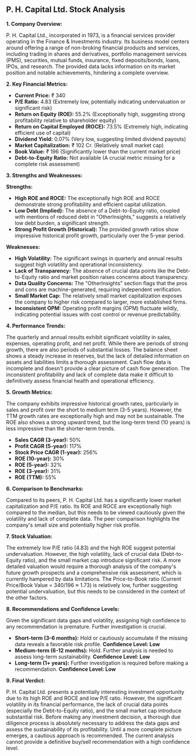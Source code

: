 ## P. H. Capital Ltd. Stock Analysis

**1. Company Overview:**

P. H. Capital Ltd., incorporated in 1973, is a financial services provider operating in the Finance & Investments industry.  Its business model centers around offering a range of non-broking financial products and services, including trading in shares and derivatives, portfolio management services (PMS), securities, mutual funds, insurance, fixed deposits/bonds, loans, IPOs, and research.  The provided data lacks information on its market position and notable achievements, hindering a complete overview.

**2. Key Financial Metrics:**

* **Current Price:** ₹ 340
* **P/E Ratio:** 4.83 (Extremely low, potentially indicating undervaluation or significant risk)
* **Return on Equity (ROE):** 55.2% (Exceptionally high, suggesting strong profitability relative to shareholder equity)
* **Return on Capital Employed (ROCE):** 73.5% (Extremely high, indicating efficient use of capital)
* **Dividend Yield:** 0.07% (Very low, suggesting limited dividend payouts)
* **Market Capitalization:** ₹ 102 Cr. (Relatively small market cap)
* **Book Value:** ₹ 196 (Significantly lower than the current market price)
* **Debt-to-Equity Ratio:** Not available (A crucial metric missing for a complete risk assessment)


**3. Strengths and Weaknesses:**

**Strengths:**

* **High ROE and ROCE:**  The exceptionally high ROE and ROCE demonstrate strong profitability and efficient capital utilization.
* **Low Debt (Implied):** The absence of a Debt-to-Equity ratio, coupled with mentions of reduced debt in "OtherInsights," suggests a relatively low debt burden, a significant strength.
* **Strong Profit Growth (Historical):**  The provided growth ratios show impressive historical profit growth, particularly over the 5-year period.

**Weaknesses:**

* **High Volatility:** The significant swings in quarterly and annual results suggest high volatility and operational inconsistency.
* **Lack of Transparency:** The absence of crucial data points like the Debt-to-Equity ratio and market position raises concerns about transparency.
* **Data Quality Concerns:** The "OtherInsights" section flags that the pros and cons are machine-generated, requiring independent verification.
* **Small Market Cap:** The relatively small market capitalization exposes the company to higher risk compared to larger, more established firms.
* **Inconsistent OPM:** Operating profit margins (OPM) fluctuate wildly, indicating potential issues with cost control or revenue predictability.


**4. Performance Trends:**

The quarterly and annual results exhibit significant volatility in sales, expenses, operating profit, and net profit.  While there are periods of strong growth, there are also periods of substantial losses.  The balance sheet shows a steady increase in reserves, but the lack of detailed information on assets and liabilities limits a thorough assessment. Cash flow data is incomplete and doesn't provide a clear picture of cash flow generation.  The inconsistent profitability and lack of complete data make it difficult to definitively assess financial health and operational efficiency.

**5. Growth Metrics:**

The company exhibits impressive historical growth rates, particularly in sales and profit over the short to medium term (3-5 years). However, the TTM growth rates are exceptionally high and may not be sustainable.  The ROE also shows a strong upward trend, but the long-term trend (10 years) is less impressive than the shorter-term trends.

* **Sales CAGR (3-year):** 50%
* **Profit CAGR (5-year):** 117%
* **Stock Price CAGR (1-year):** 256%
* **ROE (10-year):** 30%
* **ROE (5-year):** 32%
* **ROE (3-year):** 31%
* **ROE (TTM):** 55%


**6. Comparison to Benchmarks:**

Compared to its peers, P. H. Capital Ltd. has a significantly lower market capitalization and P/E ratio.  Its ROE and ROCE are exceptionally high compared to the median, but this needs to be viewed cautiously given the volatility and lack of complete data.  The peer comparison highlights the company's small size and potentially higher risk profile.

**7. Stock Valuation:**

The extremely low P/E ratio (4.83) and the high ROE suggest potential undervaluation. However, the high volatility, lack of crucial data (Debt-to-Equity ratio), and the small market cap introduce significant risk.  A more detailed valuation would require a thorough analysis of the company's future growth prospects and a comprehensive risk assessment, which is currently hampered by data limitations.  The Price-to-Book ratio (Current Price/Book Value = 340/196 ≈ 1.73) is relatively low, further suggesting potential undervaluation, but this needs to be considered in the context of the other factors.

**8. Recommendations and Confidence Levels:**

Given the significant data gaps and volatility, assigning high confidence to any recommendation is premature.  Further investigation is crucial.

* **Short-term (3-6 months):**  Hold or cautiously accumulate if the missing data reveals a favorable risk profile.  **Confidence Level: Low**
* **Medium-term (6-12 months):**  Hold.  Further analysis is needed to assess long-term sustainability. **Confidence Level: Low**
* **Long-term (1+ years):**  Further investigation is required before making a recommendation. **Confidence Level: Low**

**9. Final Verdict:**

P. H. Capital Ltd. presents a potentially interesting investment opportunity due to its high ROE and ROCE and low P/E ratio. However, the significant volatility in its financial performance, the lack of crucial data points (especially the Debt-to-Equity ratio), and the small market cap introduce substantial risk.  Before making any investment decision, a thorough due diligence process is absolutely necessary to address the data gaps and assess the sustainability of its profitability.  Until a more complete picture emerges, a cautious approach is recommended.  The current analysis cannot provide a definitive buy/sell recommendation with a high confidence level.

